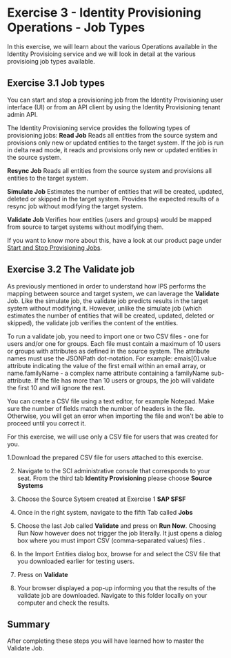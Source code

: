 # Exercise 3 - Identity Provisioning Operations - Job Types

In this exercise, we will learn about the various Operations available in the Identity Provisioing service and we will look in detail at the various provisioing job types available.  


## Exercise 3.1 Job types
You can start and stop a provisioning job from the Identity Provisioning user interface (UI) or from an API client by using the Identity Provisioning tenant admin API.

The Identity Provisioning service provides the following types of provisioning jobs:
**Read Job**
Reads all entities from the source system and provisions only new or updated entities to the target system. If the job is run in delta read mode, it reads and provisions only new or updated entities in the source system.

**Resync Job** 
Reads all entities from the source system and provisions all entities to the target system.

**Simulate Job**
Estimates the number of entities that will be created, updated, deleted or skipped in the target system. Provides the expected results of a resync job without modifying the target system.

**Validate Job**
Verifies how entities (users and groups) would be mapped from source to target systems without modifying them.

If you want to know more about this, have a look at our product page under [Start and Stop Provisioning Jobs](https://help.sap.com/docs/identity-provisioning/identity-provisioning/start-and-stop-provisioning-jobs?locale=en-US&version=Cloud).


## Exercise 3.2 The Validate job

As previously mentioned in order to understand how IPS performs the mapping between source and target system, we can laverage the **Validate** Job.
Like the simulate job, the validate job predicts results in the target system without modifying it. However, unlike the simulate job (which estimates the number of entities that will be created, updated, deleted or skipped), the validate job verifies the content of the entities. 

To run a validate job, you need to import one or two CSV files - one for users and/or one for groups. Each file must contain a maximum of 10 users or groups with attributes as defined in the source system. The attribute names must use the JSONPath dot-notation. For example: emais[0].value attribute indicating the value of the first email within an email array, or name.familyName - a complex name attribute containing a familyName sub-attribute. If the file has more than 10 users or groups, the job will validate the first 10 and will ignore the rest.

You can create a CSV file using a text editor, for example Notepad. Make sure the number of fields match the number of headers in the file. Otherwise, you will get an error when importing the file and won't be able to proceed until you correct it.

For this exercise, we will use only a CSV file for users that was created for you. 

1.Download the prepared CSV file for users attached to this exercise. 

2. Navigate to the SCI administrative console that corresponds to your seat. From the third tab **Identity Provisioning** please choose **Source Systems**


3. Choose the Source Sytsem created at Exercise 1 **SAP SFSF**


4. Once in the right system, navigate to the fifth Tab called **Jobs**

   
5. Choose the last Job called **Validate** and press on **Run Now**. Choosing Run Now however does not trigger the job literally. It just opens a dialog box where you must import CSV (comma-separated values) files .

   
6. In the Import Entities dialog box, browse for and select the CSV file that you downloaded earlier for testing users.

7. Press on **Validate**
   
8. Your browser displayed a pop-up informing you that the results of the validate job are downloaded. Navigate to this folder locally on your computer and check the results. 


## Summary 
After completing these steps you will have learned how to master the Validate Job. 
